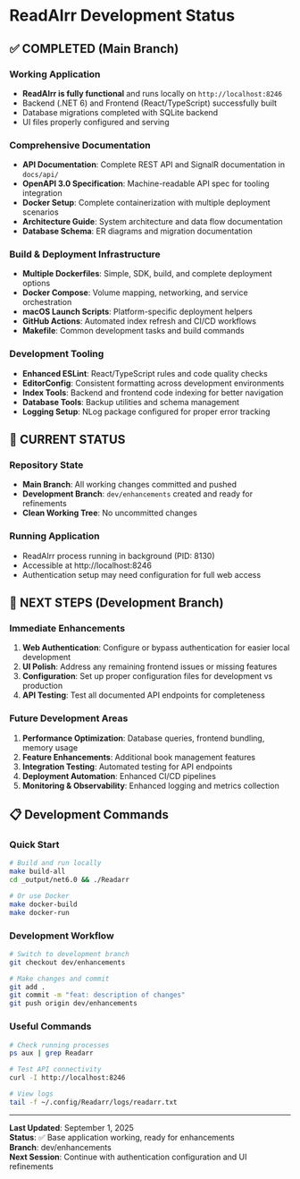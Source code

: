 # ReadAIrr Development Status

## ✅ COMPLETED (Main Branch)

### Working Application
- **ReadAIrr is fully functional** and runs locally on `http://localhost:8246`
- Backend (.NET 6) and Frontend (React/TypeScript) successfully built
- Database migrations completed with SQLite backend
- UI files properly configured and serving

### Comprehensive Documentation
- **API Documentation**: Complete REST API and SignalR documentation in `docs/api/`
- **OpenAPI 3.0 Specification**: Machine-readable API spec for tooling integration
- **Docker Setup**: Complete containerization with multiple deployment scenarios
- **Architecture Guide**: System architecture and data flow documentation
- **Database Schema**: ER diagrams and migration documentation

### Build & Deployment Infrastructure
- **Multiple Dockerfiles**: Simple, SDK, build, and complete deployment options
- **Docker Compose**: Volume mapping, networking, and service orchestration
- **macOS Launch Scripts**: Platform-specific deployment helpers
- **GitHub Actions**: Automated index refresh and CI/CD workflows
- **Makefile**: Common development tasks and build commands

### Development Tooling
- **Enhanced ESLint**: React/TypeScript rules and code quality checks
- **EditorConfig**: Consistent formatting across development environments
- **Index Tools**: Backend and frontend code indexing for better navigation
- **Database Tools**: Backup utilities and schema management
- **Logging Setup**: NLog package configured for proper error tracking

## 🚧 CURRENT STATUS

### Repository State
- **Main Branch**: All working changes committed and pushed
- **Development Branch**: `dev/enhancements` created and ready for refinements
- **Clean Working Tree**: No uncommitted changes

### Running Application
- ReadAIrr process running in background (PID: 8130)
- Accessible at http://localhost:8246
- Authentication setup may need configuration for full web access

## 🎯 NEXT STEPS (Development Branch)

### Immediate Enhancements
1. **Web Authentication**: Configure or bypass authentication for easier local development
2. **UI Polish**: Address any remaining frontend issues or missing features
3. **Configuration**: Set up proper configuration files for development vs production
4. **API Testing**: Test all documented API endpoints for completeness

### Future Development Areas
1. **Performance Optimization**: Database queries, frontend bundling, memory usage
2. **Feature Enhancements**: Additional book management features
3. **Integration Testing**: Automated testing for API endpoints
4. **Deployment Automation**: Enhanced CI/CD pipelines
5. **Monitoring & Observability**: Enhanced logging and metrics collection

## 📋 Development Commands

### Quick Start
```bash
# Build and run locally
make build-all
cd _output/net6.0 && ./Readarr

# Or use Docker
make docker-build
make docker-run
```

### Development Workflow
```bash
# Switch to development branch
git checkout dev/enhancements

# Make changes and commit
git add .
git commit -m "feat: description of changes"
git push origin dev/enhancements
```

### Useful Commands
```bash
# Check running processes
ps aux | grep Readarr

# Test API connectivity
curl -I http://localhost:8246

# View logs
tail -f ~/.config/Readarr/logs/readarr.txt
```

---

**Last Updated**: September 1, 2025  
**Status**: ✅ Base application working, ready for enhancements  
**Branch**: dev/enhancements  
**Next Session**: Continue with authentication configuration and UI refinements
